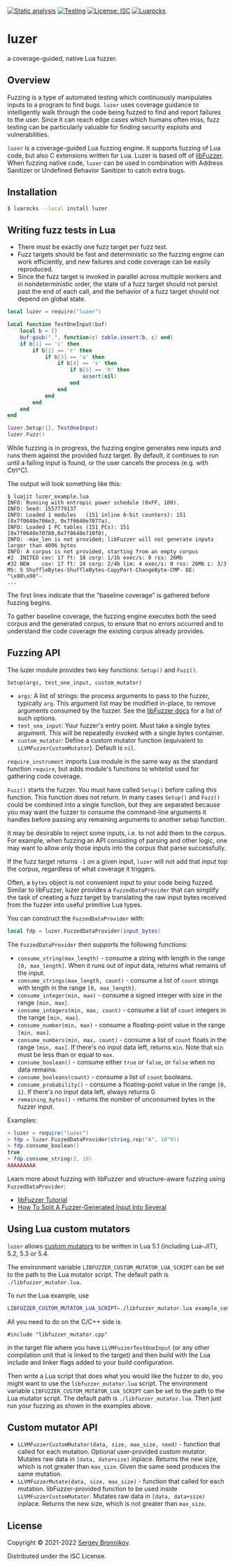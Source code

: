 [![Static analysis](https://github.com/ligurio/luzer/actions/workflows/check.yaml/badge.svg)](https://github.com/ligurio/luzer/actions/workflows/check.yaml)
[![Testing](https://github.com/ligurio/luzer/actions/workflows/test.yaml/badge.svg)](https://github.com/ligurio/luzer/actions/workflows/test.yaml)
[![License: ISC](https://img.shields.io/badge/License-ISC-blue.svg)](https://opensource.org/licenses/ISC)
[![Luarocks](https://img.shields.io/luarocks/v/ligurio/luzer/scm-1)](https://luarocks.org/modules/ligurio/luzer)

# luzer

a coverage-guided, native Lua fuzzer.

## Overview

Fuzzing is a type of automated testing which continuously manipulates inputs to
a program to find bugs. `luzer` uses coverage guidance to intelligently walk
through the code being fuzzed to find and report failures to the user. Since it
can reach edge cases which humans often miss, fuzz testing can be particularly
valuable for finding security exploits and vulnerabilities.

`luzer` is a coverage-guided Lua fuzzing engine. It supports fuzzing of Lua
code, but also C extensions written for Lua. Luzer is based off of
[libFuzzer][libfuzzer-url]. When fuzzing native code, `luzer` can be used in
combination with Address Sanitizer or Undefined Behavior Sanitizer to catch
extra bugs.

## Installation

```sh
$ luarocks --local install luzer
```

## Writing fuzz tests in Lua

- There must be exactly one fuzz target per fuzz test.
- Fuzz targets should be fast and deterministic so the fuzzing engine can work
  efficiently, and new failures and code coverage can be easily reproduced.
- Since the fuzz target is invoked in parallel across multiple workers and in
  nondeterministic order, the state of a fuzz target should not persist past
  the end of each call, and the behavior of a fuzz target should not depend on
  global state.

```lua
local luzer = require("luzer")

local function TestOneInput(buf)
    local b = {}
    buf:gsub(".", function(c) table.insert(b, c) end)
    if b[1] == 'c' then
        if b[2] == 'r' then
            if b[3] == 'a' then
                if b[4] == 's' then
                    if b[5] == 'h' then
                        assert(nil)
                    end
                end
            end
        end
    end
end

luzer.Setup({}, TestOneInput)
luzer.Fuzz()
```

While fuzzing is in progress, the fuzzing engine generates new inputs and runs
them against the provided fuzz target. By default, it continues to run until a
failing input is found, or the user cancels the process (e.g. with Ctrl^C).

The output will look something like this:

```
$ luajit luzer_example.lua
INFO: Running with entropic power schedule (0xFF, 100).
INFO: Seed: 1557779137
INFO: Loaded 1 modules   (151 inline 8-bit counters): 151 [0x7f0640e706e3, 0x7f0640e7077a),
INFO: Loaded 1 PC tables (151 PCs): 151 [0x7f0640e70780,0x7f0640e710f0),
INFO: -max_len is not provided; libFuzzer will not generate inputs larger than 4096 bytes
INFO: A corpus is not provided, starting from an empty corpus
#2	INITED cov: 17 ft: 18 corp: 1/1b exec/s: 0 rss: 26Mb
#32	NEW    cov: 17 ft: 24 corp: 2/4b lim: 4 exec/s: 0 rss: 26Mb L: 3/3 MS: 5 ShuffleBytes-ShuffleBytes-CopyPart-ChangeByte-CMP- DE: "\x00\x00"-
...
```

The first lines indicate that the "baseline coverage" is gathered before
fuzzing begins.

To gather baseline coverage, the fuzzing engine executes both the seed corpus
and the generated corpus, to ensure that no errors occurred and to understand
the code coverage the existing corpus already provides.

## Fuzzing API

The luzer module provides two key functions: `Setup()` and `Fuzz()`.

`Setup(args, test_one_input, custom_mutator)`
- `args`: A list of strings: the process arguments to pass to the fuzzer,
  typically `arg`. This argument list may be modified in-place, to remove
  arguments consumed by the fuzzer. See the [libFuzzer docs][libfuzzer-options-url]
  for a list of such options.
- `test_one_input`: Your fuzzer's entry point. Must take a single bytes
  argument. This will be repeatedly invoked with a single bytes container.
- `custom_mutator`: Define a custom mutator function (equivalent to
  `LLVMFuzzerCustomMutator`). Default is `nil`.

`require_instrument` imports Lua module in the same way as the standard
function `require`, but adds module's functions to whitelist used for gathering
code coverage.

`Fuzz()` starts the fuzzer. You must have called `Setup()` before calling this
function. This function does not return. In many cases `Setup()` and `Fuzz()`
could be combined into a single function, but they are separated because you
may want the fuzzer to consume the command-line arguments it handles before
passing any remaining arguments to another setup function.

It may be desirable to reject some inputs, i.e. to not add them to the corpus.
For example, when fuzzing an API consisting of parsing and other logic, one may
want to allow only those inputs into the corpus that parse successfully.

If the fuzz target returns `-1` on a given input, `luzer` will not add that
input top the corpus, regardless of what coverage it triggers.

Often, a `bytes` object is not convenient input to your code being fuzzed.
Similar to libFuzzer, luzer provides a `FuzzedDataProvider` that can simplify the
task of creating a fuzz target by translating the raw input bytes received from
the fuzzer into useful primitive Lua types.

You can construct the `FuzzedDataProvider` with:

```lua
local fdp = luzer.FuzzedDataProvider(input_bytes)
```

The `FuzzedDataProvider` then supports the following functions:

- `consume_string(max_length)` - consume a string with length in the range `[0,
  max_length]`. When it runs out of input data, returns what remains of the input.
- `consume_strings(max_length, count)` - consume a list of `count` strings with
  length in the range `[0, max_length]`.
- `consume_integer(min, max)` - consume a signed integer with size in the range
  `[min, max]`.
- `consume_integers(min, max, count)` - consume a list of `count` integers in the
  range `[min, max]`.
- `consume_number(min, max)` - consume a floating-point value in the range
  `[min, max]`.
- `consume_numbers(min, max, count)` - consume a list of `count` floats in the
  range `[min, max]`. If there's no input data left, returns `min`. Note that
  `min` must be less than or equal to `max`.
- `consume_boolean()` - consume either `true` or `false`, or `false` when no
  data remains.
- `consume_booleans(count)` - consume a list of `count` booleans.
- `consume_probability()` - consume a floating-point value in the range `[0, 1]`.
  If there's no input data left, always returns 0.
- `remaining_bytes()` - returns the number of unconsumed bytes in the fuzzer
  input.

Examples:

```lua
> luzer = require("luzer")
> fdp = luzer.FuzzedDataProvider(string.rep("A", 10^9))
> fdp.consume_boolean()
true
> fdp.consume_string(2, 10)
AAAAAAAAA
```

Learn more about fuzzing with libFuzzer and structure-aware fuzzing using
`FuzzedDataProvider`:

- [libFuzzer Tutorial][libfuzzer-tutorial-url]
- [How To Split A Fuzzer-Generated Input Into Several ][split-inputs-url]

## Using Lua custom mutators

`luzer` allows [custom mutators][libfuzzer-mutators-url] to be written in Lua 5.1
(including Lua-JIT), 5.2, 5.3 or 5.4.

The environment variable `LIBFUZZER_CUSTOM_MUTATOR_LUA_SCRIPT` can be set to
the path to the Lua mutator script. The default path is
`./libfuzzer_mutator.lua`.

To run the Lua example, use

```sh
LIBFUZZER_CUSTOM_MUTATOR_LUA_SCRIPT=./libfuzzer_mutator.lua example_compressed
```

All you need to do on the C/C++ side is

```
#include "libfuzzer_mutator.cpp"
```

in the target file where you have `LLVMFuzzerTestOneInput` (or any other
compilation unit that is linked to the target) and then build with the Lua
include and linker flags added to your build configuration.

Then write a Lua script that does what you would like the fuzzer to do, you
might want to use the `libfuzzer_mutator.lua` script. The environment variable
`LIBFUZZER_CUSTOM_MUTATOR_LUA_SCRIPT` can be set to the path to the Lua mutator
script. The default path is `./libfuzzer_mutator.lua`. Then just run your fuzzing as
shown in the examples above.

## Custom mutator API

- `LLVMFuzzerCustomMutator(data, size, max_size, seed)` - function that called
  for each mutation. Optional user-provided custom mutator. Mutates raw data in
  `[data, data+size)` inplace. Returns the new size, which is not greater than
  `max_size`. Given the same seed produces the same mutation.
- `LLVMFuzzerMutate(data, size, max_size)` - function that called for each
  mutation. libFuzzer-provided function to be used inside
  `LLVMFuzzerCustomMutator`. Mutates raw data in `[data, data+size)` inplace.
  Returns the new size, which is not greater than `max_size`.

<!--
## Companion tools

Testing could be more rigorous with using these tools:

- `Lua` https://github.com/fab13n/checks
- `Lua` https://github.com/tarantool/checks
- `Lua` https://github.com/luc-tielen/lua-quickcheck
- `C/C++` Address Sanitizer
- `C/C++` Memory Sanitizer
- `C/C++` Undefined Behavior Sanitizer
- `C/C++` Thread Sanitizer

## Promote:

- https://groups.google.com/g/libfuzzer
- https://github.com/uhub/awesome-lua
- lobsters
- группа в телеграме про фаззинг для ФСТЭК
- ZeroBrane Studio?
- opennet https://www.opennet.ru/opennews/art.shtml?num=54204
- https://www.reddit.com/r/fuzzing/
-->

## License

Copyright © 2021-2022 [Sergey Bronnikov][bronevichok-url].

Distributed under the ISC License.

[libfuzzer-url]: https://llvm.org/docs/LibFuzzer.html
[libfuzzer-options-url]: https://llvm.org/docs/LibFuzzer.html#options
[libfuzzer-mutators-url]: https://github.com/google/fuzzing/blob/master/docs/structure-aware-fuzzing.md
[libfuzzer-tutorial-url]: https://github.com/google/fuzzing/blob/master/tutorial/libFuzzerTutorial.md
[split-inputs-url]: https://github.com/google/fuzzing/blob/master/docs/split-inputs.md
[bronevichok-url]: https://bronevichok.ru/
